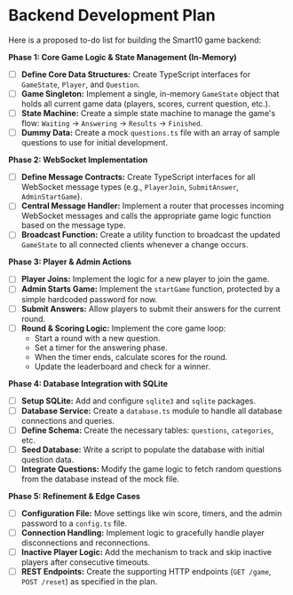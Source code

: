 # Backend Development Plan

Here is a proposed to-do list for building the Smart10 game backend:

**Phase 1: Core Game Logic & State Management (In-Memory)**
*   [ ] **Define Core Data Structures:** Create TypeScript interfaces for `GameState`, `Player`, and `Question`.
*   [ ] **Game Singleton:** Implement a single, in-memory `GameState` object that holds all current game data (players, scores, current question, etc.).
*   [ ] **State Machine:** Create a simple state machine to manage the game's flow: `Waiting` -> `Answering` -> `Results` -> `Finished`.
*   [ ] **Dummy Data:** Create a mock `questions.ts` file with an array of sample questions to use for initial development.

**Phase 2: WebSocket Implementation**
*   [ ] **Define Message Contracts:** Create TypeScript interfaces for all WebSocket message types (e.g., `PlayerJoin`, `SubmitAnswer`, `AdminStartGame`).
*   [ ] **Central Message Handler:** Implement a router that processes incoming WebSocket messages and calls the appropriate game logic function based on the message type.
*   [ ] **Broadcast Function:** Create a utility function to broadcast the updated `GameState` to all connected clients whenever a change occurs.

**Phase 3: Player & Admin Actions**
*   [ ] **Player Joins:** Implement the logic for a new player to join the game.
*   [ ] **Admin Starts Game:** Implement the `startGame` function, protected by a simple hardcoded password for now.
*   [ ] **Submit Answers:** Allow players to submit their answers for the current round.
*   [ ] **Round & Scoring Logic:** Implement the core game loop:
    *   Start a round with a new question.
    *   Set a timer for the answering phase.
    *   When the timer ends, calculate scores for the round.
    *   Update the leaderboard and check for a winner.

**Phase 4: Database Integration with SQLite**
*   [ ] **Setup SQLite:** Add and configure `sqlite3` and `sqlite` packages.
*   [ ] **Database Service:** Create a `database.ts` module to handle all database connections and queries.
*   [ ] **Define Schema:** Create the necessary tables: `questions`, `categories`, etc.
*   [ ] **Seed Database:** Write a script to populate the database with initial question data.
*   [ ] **Integrate Questions:** Modify the game logic to fetch random questions from the database instead of the mock file.

**Phase 5: Refinement & Edge Cases**
*   [ ] **Configuration File:** Move settings like win score, timers, and the admin password to a `config.ts` file.
*   [ ] **Connection Handling:** Implement logic to gracefully handle player disconnections and reconnections.
*   [ ] **Inactive Player Logic:** Add the mechanism to track and skip inactive players after consecutive timeouts.
*   [ ] **REST Endpoints:** Create the supporting HTTP endpoints (`GET /game`, `POST /reset`) as specified in the plan.

